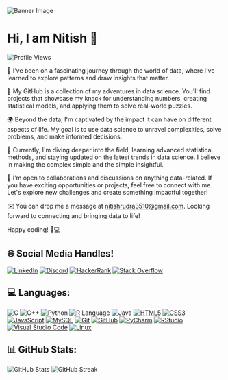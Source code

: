![Banner Image](https://www.google.com/imgres?q=cycle%20of%20program%20of%20data%20science%20best%20images&imgurl=https%3A%2F%2Fwww.simplilearn.com%2Fice9%2Ffree_resources_article_thumb%2Fwhat_is_Data_Science.jpg&imgrefurl=https%3A%2F%2Fwww.simplilearn.com%2Ftutorials%2Fdata-science-tutorial%2Fwhat-is-data-science&docid=kGxpUZnkJ7NGaM&tbnid=wFBBejLZIySR1M&vet=12ahUKEwjNuJby6_2GAxVvyDgGHaAeBmcQM3oECF8QAA..i&w=848&h=477&hcb=2&ved=2ahUKEwjNuJby6_2GAxVvyDgGHaAeBmcQM3oECF8QAA)

# Hi, I am Nitish 👋

![Profile Views](https://www.google.com/url?sa=i&url=https%3A%2F%2Fwww.joberty.com%2Fblog%2Fsoftware-engineer-salary-germany%2F&psig=AOvVaw18rx-iqXb6Lom_QrL6LWSp&ust=1719648690471000&source=images&cd=vfe&opi=89978449&ved=0CBEQjRxqFwoTCLj7m_Ds_YYDFQAAAAAdAAAAABAE)

🌱 I've been on a fascinating journey through the world of data, where I've learned to explore patterns and draw insights that matter.

💼 My GitHub is a collection of my adventures in data science. You'll find projects that showcase my knack for understanding numbers, creating statistical models, and applying them to solve real-world puzzles.

🌍 Beyond the data, I'm captivated by the impact it can have on different aspects of life. My goal is to use data science to unravel complexities, solve problems, and make informed decisions.

📖 Currently, I'm diving deeper into the field, learning advanced statistical methods, and staying updated on the latest trends in data science. I believe in making the complex simple and the simple insightful.

🤝 I'm open to collaborations and discussions on anything data-related. If you have exciting opportunities or projects, feel free to connect with me. Let's explore new challenges and create something impactful together!

✉️ You can drop me a message at nitishrudra3510@gmail.com. Looking forward to connecting and bringing data to life!

Happy coding! 🚀💻


## 🌐 Social Media Handles!

[![LinkedIn](https://img.shields.io/badge/LinkedIn-0077B5?style=for-the-badge&logo=linkedin&logoColor=white)](https://www.linkedin.com/in/nitish-kumar0023/)
[![Discord](https://img.shields.io/badge/Discord-7289DA?style=for-the-badge&logo=discord&logoColor=white)](your-discord-url)
[![HackerRank](https://img.shields.io/badge/HackerRank-00EA64?style=for-the-badge&logo=hackerrank&logoColor=white)](your-hackerrank-url)
[![Stack Overflow](https://img.shields.io/badge/Stack%20Overflow-F58025?style=for-the-badge&logo=stack-overflow&logoColor=white)](https://stackoverflow.com/users/20600264/nitish-kumar)


## 💻 Languages:

![C](https://img.shields.io/badge/C-00599C?style=for-the-badge&logo=c&logoColor=white)
![C++](https://img.shields.io/badge/C++-00599C?style=for-the-badge&logo=cplusplus&logoColor=white)
![Python](https://img.shields.io/badge/Python-3776AB?style=for-the-badge&logo=python&logoColor=white)
![R Language](https://img.shields.io/badge/R-276DC3?style=for-the-badge&logo=r&logoColor=white)
![Java](https://img.shields.io/badge/Java-ED8B00?style=for-the-badge&logo=openjdk&logoColor=white)
[![HTML5](https://img.shields.io/badge/HTML5-E34F26?style=for-the-badge&logo=html5&logoColor=white)](https://developer.mozilla.org/en-US/docs/Web/HTML)
[![CSS3](https://img.shields.io/badge/CSS3-1572B6?style=for-the-badge&logo=css3&logoColor=white)](https://developer.mozilla.org/en-US/docs/Web/CSS)
[![JavaScript](https://img.shields.io/badge/JavaScript-F7DF1E?style=for-the-badge&logo=javascript&logoColor=black)](https://developer.mozilla.org/en-US/docs/Web/JavaScript)
[![MySQL](https://img.shields.io/badge/MySQL-4479A1?style=for-the-badge&logo=mysql&logoColor=white)](https://www.mysql.com/)
[![Git](https://img.shields.io/badge/Git-F05032?style=for-the-badge&logo=git&logoColor=white)](https://git-scm.com/)
[![GitHub](https://img.shields.io/badge/GitHub-181717?style=for-the-badge&logo=github&logoColor=white)](https://github.com/)
[![PyCharm](https://img.shields.io/badge/PyCharm-000000?style=for-the-badge&logo=pycharm&logoColor=white)](https://www.jetbrains.com/pycharm/)
[![RStudio](https://img.shields.io/badge/RStudio-75AADB?style=for-the-badge&logo=rstudio&logoColor=white)](https://www.rstudio.com/)
[![Visual Studio Code](https://img.shields.io/badge/Visual%20Studio%20Code-007ACC?style=for-the-badge&logo=visual-studio-code&logoColor=white)](https://code.visualstudio.com/)
[![Linux](https://img.shields.io/badge/Linux-FCC624?style=for-the-badge&logo=linux&logoColor=black)](https://www.linux.org/)

<!-- Add more badges as needed -->
## 📊 GitHub Stats:

![GitHub Stats](https://github-readme-stats.vercel.app/api?username=nitishrudra3510&show_icons=true&theme=radical)
![GitHub Streak](https://github-readme-streak-stats.herokuapp.com/?user=nitishrudra3510&theme=radical)
